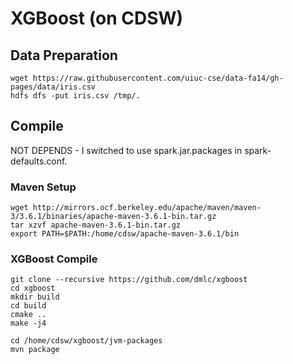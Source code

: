 # XGBoost (on CDSW)


## Data Preparation
```
wget https://raw.githubusercontent.com/uiuc-cse/data-fa14/gh-pages/data/iris.csv
hdfs dfs -put iris.csv /tmp/.
```

## Compile
NOT DEPENDS - I switched to use spark.jar.packages in spark-defaults.conf.
### Maven Setup
```
wget http://mirrors.ocf.berkeley.edu/apache/maven/maven-3/3.6.1/binaries/apache-maven-3.6.1-bin.tar.gz
tar xzvf apache-maven-3.6.1-bin.tar.gz 
export PATH=$PATH:/home/cdsw/apache-maven-3.6.1/bin
```

### XGBoost Compile
```
git clone --recursive https://github.com/dmlc/xgboost
cd xgboost
mkdir build
cd build
cmake ..
make -j4

cd /home/cdsw/xgboost/jvm-packages
mvn package
```
